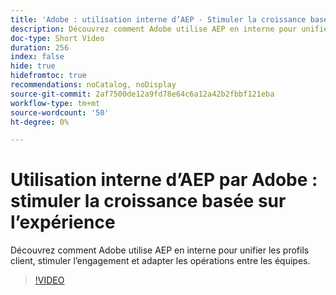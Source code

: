 ```yaml
---
title: 'Adobe : utilisation interne d’AEP - Stimuler la croissance basée sur l’expérience'
description: Découvrez comment Adobe utilise AEP en interne pour unifier les profils client, stimuler l’engagement et adapter les opérations entre les équipes.
doc-type: Short Video
duration: 256
index: false
hide: true
hidefromtoc: true
recommendations: noCatalog, noDisplay
source-git-commit: 2af7500de12a9fd78e64c6a12a42b2fbbf121eba
workflow-type: tm+mt
source-wordcount: '50'
ht-degree: 0%

---
```



# Utilisation interne d’AEP par Adobe : stimuler la croissance basée sur l’expérience

Découvrez comment Adobe utilise AEP en interne pour unifier les profils client, stimuler l’engagement et adapter les opérations entre les équipes.

<!-- 62_S655_3442541_255_adobes-internal-use-of-aep-driving-experienceled-growth -->
>[!VIDEO](https://video.tv.adobe.com/v/3458328/?learn=on&enablevpops=true)
